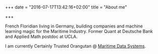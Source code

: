 +++
date = "2016-07-17T13:42:16+02:00"
title = "About me"

+++

French Floridian living in Germany, building companies and machine learning magic for the Maritime Industry. Former Quant at Deutsche Bank and Applied Math postdoc at UCLA.

I am currently Certainly Trusted Orangutan @ [Maritime Data Systems](http://www.maritimedatasystems.com/).
